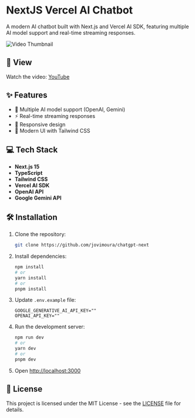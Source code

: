 # NextJS Vercel AI Chatbot

A modern AI chatbot built with Next.js and Vercel AI SDK, featuring multiple AI model support and real-time streaming responses.

<img src="https://github.com/user-attachments/assets/8fe9dd7a-93a4-474c-9212-6fc896c2c9f0" alt="Video Thumbnail">

## 🎥 View

Watch the video: [YouTube](https://youtu.be/bXJp9pGgAkg)

## ✨ Features

- 🤖 Multiple AI model support (OpenAI, Gemini)
- ⚡ Real-time streaming responses
- 📱 Responsive design
- 🎨 Modern UI with Tailwind CSS

## 💻 Tech Stack

- **Next.js 15**
- **TypeScript**
- **Tailwind CSS**
- **Vercel AI SDK**
- **OpenAI API**
- **Google Gemini API**

## 🛠️ Installation

1. Clone the repository:
   ```bash
   git clone https://github.com/jovimoura/chatgpt-next
   ```

2. Install dependencies:
   ```bash
   npm install
   # or
   yarn install
   # or
   pnpm install
   ```

3. Update `.env.example` file:
   ```env
   GOOGLE_GENERATIVE_AI_API_KEY=""
   OPENAI_API_KEY=""
   ```

4. Run the development server:
   ```bash
   npm run dev
   # or
   yarn dev
   # or
   pnpm dev
   ```

5. Open [http://localhost:3000](http://localhost:3000)

## 📝 License

This project is licensed under the MIT License - see the [LICENSE](LICENSE) file for details.
